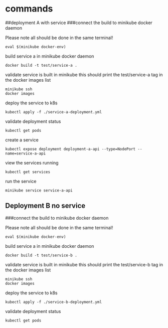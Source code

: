 # commands

##deployment A with service
###connect the build to minikube docker daemon

Please note all should be done in the same terminal!

```
eval $(minikube docker-env)
```

build service a in minikube docker daemon

```
docker build -t test/service-a .
```

validate service is built in minikube
this should print the test/service-a tag in the docker images list
```
minikube ssh
docker images
```

deploy the service to k8s

```
kubectl apply -f ./service-a-deployment.yml
```

validate deployment status

```
kubectl get pods 
```

create a service
```
kubectl expose deployment deployment-a-api --type=NodePort --name=service-a-api
```

view the services running 

```
kubectl get services
```

run the service
```
minikube service service-a-api 
```

## Deployment B no service

###connect the build to minikube docker daemon

Please note all should be done in the same terminal!

```
eval $(minikube docker-env)
```

build service a in minikube docker daemon

```
docker build -t test/service-b .
```

validate service is built in minikube
this should print the test/service-b tag in the docker images list
```
minikube ssh
docker images
```

deploy the service to k8s

```
kubectl apply -f ./service-b-deployment.yml
```

validate deployment status

```
kubectl get pods 
```

